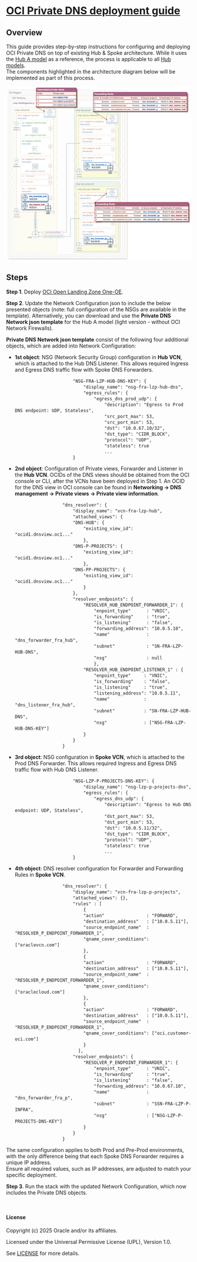 
# **[OCI Private DNS deployment guide](#)**

## **Overview**
This guide provides step-by-step instructions for configuring and deploying OCI Private DNS on top of existing Hub & Spoke architecture. While it uses the [Hub A model](https://github.com/oci-landing-zones/oci-landing-zone-operating-entities/blob/master/addons/oci-hub-models/hub_a/readme.md) as a reference, the process is applicable to all [Hub models](https://github.com/oci-landing-zones/oci-landing-zone-operating-entities/blob/master/addons/oci-hub-models/readme.md).<br>
The components highlighted in the architecture diagram below will be implemented as part of this process.

<img src="images/dns-arch.png" width="900" height="value">


## **Steps**

**Step 1**. Deploy [OCI Open Landing Zone One-OE](https://github.com/oci-landing-zones/oci-landing-zone-operating-entities/tree/master/blueprints/one-oe).

**Step 2**. Update the Network Configuration json to include the below presented objects (note: full configuration of the NSGs are available in the template). Alternatively, you can download and use the **Private DNS Network json template**  for the Hub A model (light version - without OCI Network Firewalls).

**Private DNS Network json template** consist of the following four additional objects, which are added into Network Configuration:

- **1st object**: NSG (Network Security Group) configuration in **Hub VCN**, which is attached to the Hub DNS Listener. This allows required Ingress and Egress DNS traffic flow with Spoke DNS Forwarders.


                            "NSG-FRA-LZP-HUB-DNS-KEY": {
                                "display_name": "nsg-fra-lzp-hub-dns",
                                "egress_rules": {
                                    "egress_dns_prod_udp": {
                                        "description": "Egress to Prod DNS endpoint: UDP, Stateless",
                                        "src_port_max": 53,
                                        "src_port_min": 53,
                                        "dst": "10.0.67.10/32",
                                        "dst_type": "CIDR_BLOCK",
                                        "protocol": "UDP",
                                        "stateless": true
                                        ...
                            }


- **2nd object**: Configuration of Private views, Forwarder and Listener in the **Hub VCN**. 
  OCIDs of the DNS views should be obtained from the OCI console or CLI, after the VCNs have been deployed in Step 1. An OCID for the DNS view in OCI console can be found in **Networking -> DNS management -> Private views -> Private view information**.

                        "dns_resolver": {
                            "display_name": "vcn-fra-lzp-hub",
                            "attached_views": {
                            "DNS-HUB": {
                                "existing_view_id": "ocid1.dnsview.oc1..." 
                                },
                            "DNS-P-PROJECTS": {
                                "existing_view_id": "ocid1.dnsview.oc1..." 
                                },
                            "DNS-PP-PROJECTS": {
                                "existing_view_id": "ocid1.dnsview.oc1..." 
                                }
                            },
                            "resolver_endpoints": {
                                "RESOLVER_HUB_ENDPOINT_FORWARDER_1": {
                                    "enpoint_type"      : "VNIC",
                                    "is_forwarding"     : "true",
                                    "is_listening"      : "false",
                                    "forwarding_address": "10.0.5.10",
                                    "name"              : "dns_forwarder_fra_hub",
                                    "subnet"            : "SN-FRA-LZP-HUB-DNS",
                                    "nsg"               : null
                                    },
                                "RESOLVER_HUB_ENDPOINT_LISTENER_1" : {
                                    "enpoint_type"     : "VNIC",
                                    "is_forwarding"    : "false",
                                    "is_listening"     : "true",
                                    "listening_address": "10.0.5.11",
                                    "name"             : "dns_listener_fra_hub",
                                    "subnet"           : "SN-FRA-LZP-HUB-DNS",
                                    "nsg"              : ["NSG-FRA-LZP-HUB-DNS-KEY"]
                                }
                            }
                        }


- **3rd object**: NSG configuration in **Spoke VCN**, which is attached to the Prod DNS Forwarder. This allows required Ingress and Egress DNS traffic flow with Hub DNS Listener.

                            "NSG-LZP-P-PROJECTS-DNS-KEY": {
                                "display_name": "nsg-lzp-p-projects-dns",
                                "egress_rules": {
                                    "egress_dns_udp": {
                                        "description": "Egress to Hub DNS endpoint: UDP, Stateless",
                                        "dst_port_max": 53,
                                        "dst_port_min": 53,
                                        "dst": "10.0.5.11/32",
                                        "dst_type": "CIDR_BLOCK",
                                        "protocol": "UDP",
                                        "stateless": true
                                        ...
                            }


- **4th object**: DNS resolver configuration for Forwarder and Forwarding Rules in **Spoke VCN**. 

                        "dns_resolver": {
                            "display_name": "vcn-fra-lzp-p-projects",
                            "attached_views": {},
                            "rules" : [
                                {
                                "action"                : "FORWARD",
                                "destination_address"   : ["10.0.5.11"],
                                "source_endpoint_name"  : "RESOLVER_P_ENDPOINT_FORWARDER_1",
                                "qname_cover_conditions": ["oraclevcn.com"]
                                },
                                {
                                "action"                : "FORWARD",
                                "destination_address"   : ["10.0.5.11"],
                                "source_endpoint_name"  : "RESOLVER_P_ENDPOINT_FORWARDER_1",
                                "qname_cover_conditions": ["oraclecloud.com"]
                                },
                                {
                                "action"                : "FORWARD",
                                "destination_address"   : ["10.0.5.11"],
                                "source_endpoint_name"  : "RESOLVER_P_ENDPOINT_FORWARDER_1",
                                "qname_cover_conditions": ["oci.customer-oci.com"]
                                }
                              ],
                            "resolver_endpoints": {
                                "RESOLVER_P_ENDPOINT_FORWARDER_1": {
                                    "enpoint_type"      : "VNIC",
                                    "is_forwarding"     : "true",
                                    "is_listening"      : "false",
                                    "forwarding_address": "10.0.67.10",
                                    "name"              : "dns_forwarder_fra_p",
                                    "subnet"            : "SSN-FRA-LZP-P-INFRA",
                                    "nsg"               : ["NSG-LZP-P-PROJECTS-DNS-KEY"]
                                }
                            }
                        }

The same configuration applies to both Prod and Pre-Prod environments, with the only difference being that each Spoke DNS Forwarder requires a unique IP address.<br>
Ensure all required values, such as IP addresses, are adjusted to match your specific deployment.

**Step 3**. Run the stack with the updated Network Configuration, which now includes the Private DNS objects.


&nbsp; 

#### License
Copyright (c) 2025 Oracle and/or its affiliates.

Licensed under the Universal Permissive License (UPL), Version 1.0.

See [LICENSE](/LICENSE.txt) for more details.
